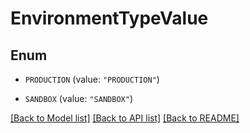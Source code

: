 # EnvironmentTypeValue

## Enum


* `PRODUCTION` (value: `"PRODUCTION"`)

* `SANDBOX` (value: `"SANDBOX"`)


[[Back to Model list]](../README.md#documentation-for-models) [[Back to API list]](../README.md#documentation-for-api-endpoints) [[Back to README]](../README.md)


